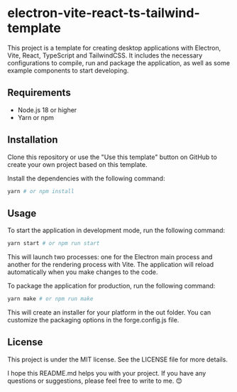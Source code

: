 # electron-vite-react-ts-tailwind-template

This project is a template for creating desktop applications with Electron, Vite, React, TypeScript and TailwindCSS. It includes the necessary configurations to compile, run and package the application, as well as some example components to start developing.

## Requirements

- Node.js 18 or higher
- Yarn or npm

## Installation

Clone this repository or use the "Use this template" button on GitHub to create your own project based on this template.

Install the dependencies with the following command:

```bash
yarn # or npm install
```

## Usage

To start the application in development mode, run the following command:

```bash
yarn start # or npm run start
```

This will launch two processes: one for the Electron main process and another for the rendering process with Vite. The application will reload automatically when you make changes to the code.

To package the application for production, run the following command:

```bash
yarn make # or npm run make
```

This will create an installer for your platform in the out folder. You can customize the packaging options in the forge.config.js file.

## License
This project is under the MIT license. See the LICENSE file for more details.


I hope this README.md helps you with your project. If you have any questions or suggestions, please feel free to write to me. 😊
